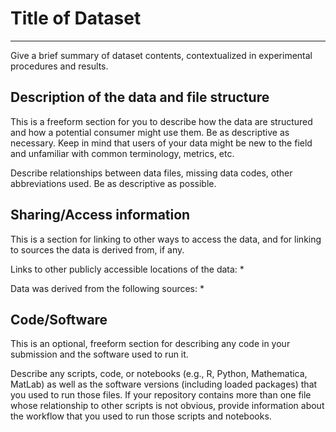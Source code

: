 # Title of Dataset
---

Give a brief summary of dataset contents, contextualized in experimental procedures and results.


## Description of the data and file structure

This is a freeform section for you to describe how the data are structured and how a potential consumer might use them. Be as descriptive as necessary. Keep in mind that users of your data might be new to the field and unfamiliar with common terminology, metrics, etc.

Describe relationships between data files, missing data codes, other abbreviations used. Be as descriptive as possible.


## Sharing/Access information

This is a section for linking to other ways to access the data, and for linking to sources the data is derived from, if any.

Links to other publicly accessible locations of the data:
  * 

Data was derived from the following sources:
  * 


## Code/Software

This is an optional, freeform section for describing any code in your submission and the software used to run it.

Describe any scripts, code, or notebooks (e.g., R, Python, Mathematica, MatLab) as well as the software versions (including loaded packages) that you used to run those files. If your repository contains more than one file whose relationship to other scripts is not obvious, provide information about the workflow that you used to run those scripts and notebooks.
